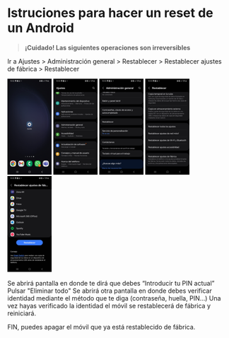 
# Istruciones para hacer un reset de un Android

> **¡Cuidado! Las siguientes operaciones son irreversibles**

Ir a Ajustes > Administración general > Restablecer > Restablecer ajustes de fábrica > Restablecer

<img src="../images/a_1.jpg" alt="drawing" width="100"/>

<img src="../images/a_2.jpg" alt="drawing" width="100"/>

<img src="../images/a_3.jpg" alt="drawing" width="100"/>

<img src="../images/a_4.jpg" alt="drawing" width="100"/>

<img src="../images/a_5.jpg" alt="drawing" width="100"/>

Se abrirá pantalla en donde te dirá que debes “Introducir tu PIN actual”
Pulsar "Eliminar todo"
Se abrirá otra pantalla en donde debes verificar identidad mediante el método que te diga (contraseña, huella, PIN...)
Una vez hayas verificado la identidad el móvil se restablecerá de fábrica y reiniciará.

FIN, puedes apagar el móvil que ya está restablecido de fábrica.

